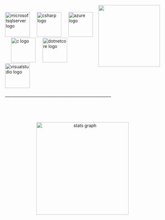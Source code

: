 <img align="right" height="200" src="https://media1.tenor.com/m/8wBCqZH60U8AAAAC/computer-cat.gif"  />

###

<div align="left">
  <img src="https://cdn.jsdelivr.net/gh/devicons/devicon/icons/microsoftsqlserver/microsoftsqlserver-plain.svg" height="80" alt="microsoftsqlserver logo"  />
  <img width="15" />
  <img src="https://cdn.jsdelivr.net/gh/devicons/devicon/icons/csharp/csharp-original.svg" height="80" alt="csharp logo"  />
  <img width="15" />
  <img src="https://cdn.jsdelivr.net/gh/devicons/devicon/icons/azure/azure-original.svg" height="80" alt="azure logo"  />
  <img width="15" />
  <img src="https://cdn.jsdelivr.net/gh/devicons/devicon/icons/c/c-original.svg" height="80" alt="c logo"  />
  <img width="15" />
  <img src="https://cdn.jsdelivr.net/gh/devicons/devicon/icons/dotnetcore/dotnetcore-original.svg" height="80" alt="dotnetcore logo"  />
  <img width="15" />
  <img src="https://skillicons.dev/icons?i=visualstudio" height="80" alt="visualstudio logo"  />
   <p align="left">______________________________________________________</p>
</div>

###

<br clear="both">

<p></p>

###

<br clear="both">

<div align="center">
  <img src="https://github-readme-stats.vercel.app/api?username=SMSANTS&hide_title=false&hide_rank=false&show_icons=true&include_all_commits=true&count_private=true&disable_animations=false&theme=vue-dark&locale=en&hide_border=false&order=1&custom_title=Stats" height="300" alt="stats graph"  />
</div>

###
